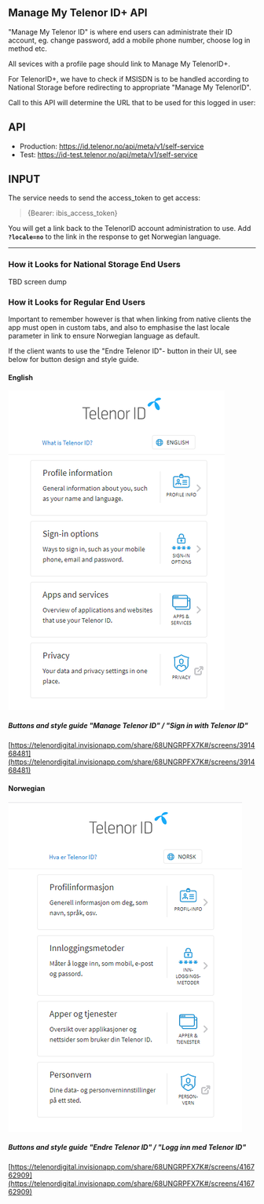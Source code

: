 ## Manage My Telenor ID+ API

"Manage My Telenor ID" is where end users can administrate their ID account, eg. change password, add a mobile phone number, choose log in method etc.

All sevices with a profile page should link to Manage My TelenorID\+.

For TelenorID\+, we have to check if MSISDN is to be handled according to National Storage before redirecting to appropriate "Manage My TelenorID".

Call to this API will determine the URL that to be used for this logged in user:

## API

 * Production: https://id.telenor.no/api/meta/v1/self-service
 * Test: https://id-test.telenor.no/api/meta/v1/self-service

## INPUT
The service needs to send the access_token to get access:
> {Bearer: ibis\_access\_token} 

You will get a link back to the TelenorID account administration to use.
Add **`?locale=no`**  to the link in the response to get Norwegian language.

---

### How it Looks for National Storage End Users

TBD screen dump

### How it Looks for Regular End Users

Important to remember however is that when linking from native clients the app must open in custom tabs, and also to emphasise the last locale parameter in link to ensure Norwegian language as default.

If the client wants to use the "Endre Telenor ID"- button in their UI, see below for button design and style guide.

#### English

![Manage My TelenorID en](images/IntegrationGuide_ManageMyTelenorID-en.png)

##### Buttons and style guide "Manage Telenor ID" / "Sign in with Telenor ID"

[https://telenordigital.invisionapp.com/share/68UNGRPFX7K#/screens/391468481](https://telenordigital.invisionapp.com/share/68UNGRPFX7K#/screens/391468481)

#### Norwegian

![Manage My TelenorID no](images/IntegrationGuide_ManageMyTelenorID-no.png)

##### Buttons and style guide "Endre Telenor ID" / "Logg inn med Telenor ID"

[https://telenordigital.invisionapp.com/share/68UNGRPFX7K#/screens/416762909](https://telenordigital.invisionapp.com/share/68UNGRPFX7K#/screens/416762909)